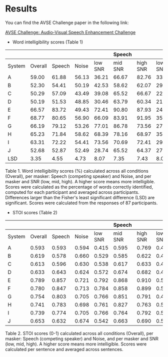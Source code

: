 # Results

You can find the AVSE Challenge paper in the following link:

[AVSE Challenge: Audio-Visual Speech Enhancement Challenge](https://www.research.ed.ac.uk/en/publications/avse-challenge-audio-visual-speech-enhancement-challenge)

* Word intelligibility scores (Table 1)

|          |          |          |          |          | **Speech** |          |          | **Noise** |          |
|----------|----------|----------|----------|----------|------------|----------|----------|-----------|----------|
| System   | Overall  | Speech   | Noise    | low SNR  | mid SNR    | high SNR | low SNR  | mid SNR   | high SNR |
| A        | 59.00    | 61.88    | 56.13    | 36.21    | 66.67      | 82.76    | 33.33    | 56.90     | 78.16    |
| B        | 52.30    | 54.41    | 50.19    | 42.53    | 58.62      | 62.07    | 29.31    | 51.15     | 70.11    |
| C          | 50.29       | 57.09      | 43.49     | 39.08       | 65.52       | 66.67        | 22.41       | 44.25       | 63.79        |
| D          | 50.19       | 51.53      | 48.85     | 30.46       | 63.79       | 60.34        | 21.84       | 44.83       | 79.89        |
| E          | 66.57       | 83.72      | 49.43     | 72.41       | 90.80       | 87.93        | 24.71       | 52.87       | 70.69        |
| F          | 68.77       | 80.65      | 56.90     | 66.09       | 83.91       | 91.95        | 35.06       | 58.62       | 77.01        |
| G          | 66.19       | 79.12      | 53.26     | 77.01       | 86.78       | 73.56        | 27.01       | 52.87       | 79.89        |
| H          | 65.23       | 71.84      | 58.62     | 68.39       | 78.16       | 68.97        | 35.63       | 63.22       | 77.01        |
| I          | 63.31       | 72.22      | 54.41     | 73.56       | 70.69       | 72.41        | 29.89       | 60.92       | 72.41        |
| J          | 52.68       | 52.87      | 52.49     | 28.74       | 65.52       | 64.37        | 27.01       | 56.9        | 73.56        |
| LSD        | 3.35        | 4.55       | 4.73      | 8.07        | 7.35        | 7.43         | 8.02        | 7.77        | 7.39         |


Table 1. Word intelligibility scores (\%) calculated across all conditions (Overall), per masker: Speech (competing speaker) and Noise, and per masker and SNR (low, mid, high). 
A higher score means more intelligible. 
Scores were calculated as the percentage of words correctly identified, computed for each participant and averaged across participants.
Differences larger than the Fisher's least significant difference (LSD) are significant. Scores were calculated from the responses of 87 participants.


* STOI scores (Table 2)

|      |       |      |     |   |  Speech  |     |    | Noise   |     |
|--------|---------|--------|-------|---------|---------|----------|---------|---------|----------|
| System | Overall | Speech | Noise | low SNR | mid SNR | high SNR | low SNR | mid SNR | high SNR |
| A      | 0.593   | 0.593  | 0.594 | 0.415   | 0.595   | 0.769    | 0.420   | 0.597   | 0.764    |
| B      | 0.619   | 0.578  | 0.660 | 0.529   | 0.585   | 0.622    | 0.479   | 0.687   | 0.813    |
| C      | 0.613   | 0.596  | 0.630 | 0.538   | 0.617   | 0.633    | 0.438   | 0.654   | 0.799    |
| D      | 0.633   | 0.643  | 0.624 | 0.572   | 0.674   | 0.682    | 0.446   | 0.647   | 0.779    |
| E      | 0.789   | 0.857  | 0.721 | 0.792   | 0.868   | 0.910    | 0.527   | 0.764   | 0.874    |
| F      | 0.780   | 0.847  | 0.713 | 0.784   | 0.858   | 0.899    | 0.523   | 0.754   | 0.860    |
| G      | 0.754   | 0.803  | 0.705 | 0.766   | 0.851   | 0.791    | 0.495   | 0.759   | 0.862    |
| H      | 0.741   | 0.783  | 0.698 | 0.761   | 0.827   | 0.763    | 0.524   | 0.736   | 0.834    |
| I      | 0.739   | 0.774  | 0.705 | 0.766   | 0.764   | 0.792    | 0.535   | 0.747   | 0.833    |
| J      | 0.653   | 0.632  | 0.674 | 0.542   | 0.663   | 0.690    | 0.501   | 0.708   | 0.813    |


Table 2. STOI scores (0-1) calculated across all conditions (Overall), per masker: Speech (competing speaker)
and Noise, and per masker and SNR (low, mid, high). A higher score means more intelligible. Scores were
calculated per sentence and averaged across sentences.



